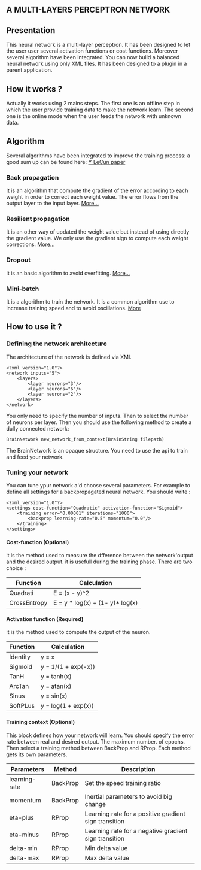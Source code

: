 A MULTI-LAYERS PERCEPTRON NETWORK
------------------------------------

## Presentation
This neural network is a multi-layer perceptron. It has been designed to let the user user several activation functions or cost functions. Moreover several algorithm have been integrated. You can now build a balanced neural
network using only XML files. It has been designed to a plugin in a parent application.

## How it works ?
Actually it works using 2 mains steps. The first one is an offline step in which the user provide training data to make the network learn. The second one is the online mode when the user feeds the network with unknown data.

## Algorithm
Several algorithms have been integrated to improve the training process:
a good sum up can be found here: [Y LeCun paper](http://yann.lecun.com/exdb/publis/pdf/lecun-98b.pdf)

### Back propagation
It is an algorithm that compute the gradient of the error according to each weight in order to correct each weight value. The error flows from the output layer to the input layer.
[More...](http://neuralnetworksanddeeplearning.com/chap2.html)

### Resilient propagation
It is an other way of updated the weight value but instead of using directly the gradient value. We only use the gradient sign to compute each weight corrections.
[More...](http://aass.oru.se/~lilien/ml/seminars/2007_03_12c-Markus_Ingvarsson-RPROP.pdf)

### Dropout
It is an basic algorithm to avoid overfitting.
[More...](https://www.cs.toronto.edu/~hinton/absps/JMLRdropout.pdf)

### Mini-batch
It is a algorithm to train the network. It is a common algorithm use to increase training speed and to avoid oscillations.
[More](http://ruder.io/optimizing-gradient-descent/)

## How to use it ?

### Defining the network architecture

The architecture of the network is defined via XMl.
```
<?xml version="1.0"?>
<network inputs="5">
    <layers>
        <layer neurons="3"/>
        <layer neurons="6"/>
        <layer neurons="2"/>
    </layers>
</network>
```

You only need to specify the number of inputs. Then to select the number of neurons per layer.
Then you should use the following method to create a dully connected network:

```
BrainNetwork new_network_from_context(BrainString filepath)
```

The BrainNetwork is an opaque structure. You need to use the api to train and feed your network.

### Tuning your network

You can tune ypur network a'd choose several parameters. For example to define all settings for a backpropagated neural network.
You should write :

```
<?xml version="1.0"?>
<settings cost-function="Quadratic" activation-function="Sigmoid">
    <training error="0.00001" iterations="1000">
        <backprop learning-rate="0.5" momentum="0.0"/>
    </training>
</settings>
```

#### Cost-function (Optional)
it is the method used to measure the dfference between the network'output and the desired output.
it is usefull during the training phase. There are two choice :

| Function     | Calculation                     |
| -------------|---------------------------------|
| Quadrati     | E =  (x -  y)^2                 |
| CrossEntropy | E = y * log(x) + (1- y)* log(x) |

#### Activation function (Required)
it is the method used to compute the output of the neuron.

| Function | Calculation         |
|----------|---------------------|
| Identity | y = x               |
| Sigmoid  | y = 1/(1 + exp(-x)) |
| TanH     | y = tanh(x)         |
| ArcTan   | y = atan(x)         |
| Sinus    | y = sin(x)          |
| SoftPLus | y = log(1 + exp(x)) |

#### Training context (Optional)

This block defines how your network will learn. You should specify the error rate between real and desired output. The maximum number.
of epochs. Then select a training method between BackProp and RProp. Each method gets its own parameters.

| Parameters    | Method   | Description                                            |
|---------------|----------|--------------------------------------------------------|
| learning-rate | BackProp | Set the speed training ratio                           |
| momentum      | BackProp | Inertial parameters to avoid big change                |
| eta-plus      | RProp    | Learning rate  for a positive gradient sign transition |
| eta-minus     | RProp    | Learning rate for a negative gradient sign transition  |
| delta-min     | RProp    | Min delta value                                        |
| delta-max     | RProp    | Max delta value                                        |
